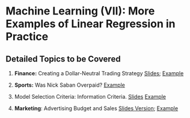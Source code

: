 # Machine Learning (VII): More Examples of Linear Regression in Practice

## Detailed Topics to be Covered

1. **Finance:** Creating a Dollar-Neutral Trading Strategy [Slides](../lecture/mv05_linear_regression_finance.pdf);   [Example](../lecture/example/mv08_linear_regression_examples01.R)

2. **Sports:** Was Nick Saban Overpaid?  [Example](../lecture/example/mv08_linear_regression_examples02a.R)

3. Model Selection Criteria:  Information Criteria. [Slides](../lecture/mv05_linear_regression_IC.pdf) [Example](../lecture/example/mv08_linear_regression_examples02b.R)

4. **Marketing**: Advertising Budget and Sales [Slides Version](../lecture/example/mv08_linear_regression_examples03.pdf); [Example](../lecture/example/mv08_linear_regression_examples03.Rmd)
